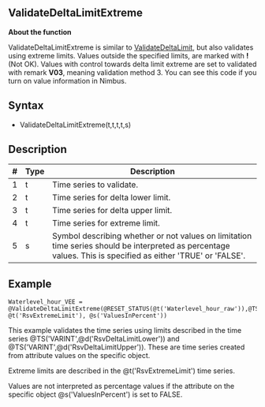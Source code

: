 ﻿## ValidateDeltaLimitExtreme
**About the function**

ValidateDeltaLimitExtreme is similar to
[ValidateDeltaLimit](../functions/validate_delta_limit.md), but also validates using
extreme limits. Values outside the specified limits, are marked with **!** (Not
OK). Values with control towards delta limit extreme are set to validated with
remark **V03**, meaning validation method 3. You can see this code if you turn
on value information in Nimbus.

## Syntax
- ValidateDeltaLimitExtreme(t,t,t,t,s)

## Description

| # | Type | Description |
|---|---|---|
| 1 | t | Time series to validate. |
| 2 | t | Time series for delta lower limit. |
| 3 | t | Time series for delta upper limit. |
| 4 | t | Time series for extreme limit. |
| 5 | s | Symbol describing whether or not values on limitation time series should be interpreted as percentage values. This is specified as either 'TRUE' or 'FALSE'. |

## Example
```
Waterlevel_hour_VEE = @ValidateDeltaLimitExtreme(@RESET_STATUS(@t('Waterlevel_hour_raw')),@TS('VARINT',@d('RsvDeltaLimitLower')),@TS('VARINT',@d('RsvDeltaLimitUpper')),
@t('RsvExtremeLimit'), @s('ValuesInPercent'))
```

This example validates the time series using limits described in the time series
@TS('VARINT',@d('RsvDeltaLimitLower')) and
@TS('VARINT',@d('RsvDeltaLimitUpper')). These are time series created from
attribute values on the specific object.

Extreme limits are described in the @t('RsvExtremeLimit') time series.

Values are not interpreted as percentage values if the attribute on the specific
object @s('ValuesInPercent') is set to FALSE.

